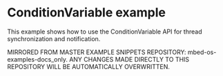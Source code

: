 # ConditionVariable example

This example shows how to use the ConditionVariable API for thread synchronization and notification.

MIRRORED FROM MASTER EXAMPLE SNIPPETS REPOSITORY: mbed-os-examples-docs_only.
ANY CHANGES MADE DIRECTLY TO THIS REPOSITORY WILL BE AUTOMATICALLY OVERWRITTEN.
